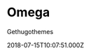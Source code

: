 ---
title: Omega
github: https://github.com/gethugothemes/omega-hugo
demo: https://demo.gethugothemes.com/omega/site/
author: Gethugothemes
ssg:
  - Hugo
cms:
  - Forestry
css:
  - Bootstrap
category:
  - Business
date: 2018-07-15T10:07:51.000Z
description: Omega is a landing page business template powered by Hugo.
draft: true
publish_date: '2020-11-23T05:55:45Z'
update_date: '2022-02-15T04:24:30Z'
github_star: 27
github_fork: 56
---